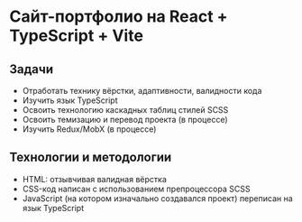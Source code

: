 # Сайт-портфолио на React + TypeScript + Vite

## Задачи

- Отработать технику вёрстки, адаптивности, валидности кода
- Изучить язык TypeScript
- Освоить технологию каскадных таблиц стилей SCSS
- Освоить темизацию и перевод проекта (в процессе)
- Изучить Redux/MobX (в процессе)

## Технологии и методологии

- HTML: отзывчивая валидная вёрстка
- CSS-код написан с использованием препроцессора SCSS
- JavaScript (на котором изначально создавался проект) переписан на язык TypeScript
